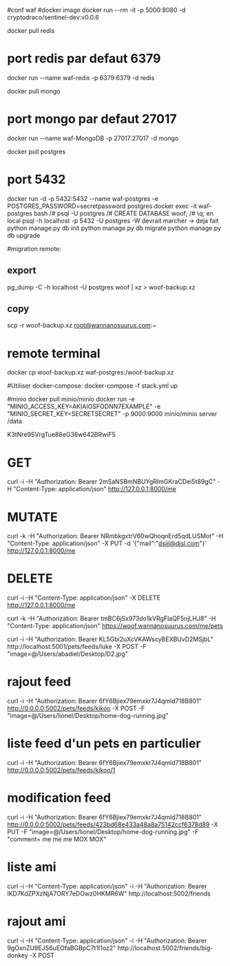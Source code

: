 #conf waf
#docker image
docker run --rm -it -p 5000:8080 -d cryptodraco/sentinel-dev:v0.0.6

docker pull redis
# port redis par defaut 6379
docker run --name waf-redis -p 6379:6379 -d redis

docker pull mongo
# port mongo par defaut 27017
docker run --name waf-MongoDB -p 27017:27017 -d mongo

docker pull postgres
# port 5432
docker run -d -p 5432:5432 --name waf-postgres -e POSTGRES_PASSWORD=secretpassword postgres
docker exec -it waf-postgres bash
/# psql -U postgres
/# CREATE DATABASE woof;
/# \q;
en local psql -h localhost -p 5432 -U postgres -W  devrait marcher
-> deja fait python manage.py db init
python manage.py db migrate
python manage.py db upgrade

#migration remote:
## export
pg_dump -C -h localhost  -U postgres woof | xz > woof-backup.xz
## copy
scp -r woof-backup.xz root@wannanosuurus.com:~
# remote terminal
docker cp woof-backup.xz waf-postgres:/woof-backup.xz

#Utiliser docker-compose:
docker-compose -f stack.yml up

#minio
docker pull minio/minio
docker run -e "MINIO_ACCESS_KEY=AKIAIOSFODNN7EXAMPLE" -e "MINIO_SECRET_KEY=SECRETSECRET" -p 9000:9000 minio/minio server /data

K3tNre9SVrgTue88eG36w642BRwiF5
# GET
curl -i -H "Authorization: Bearer 2mSaNSBmNBUYgRImGKraCDei5t89gC" -H "Content-Type: application/json" http://127.0.0.1:8000/me
# MUTATE
curl -k -H "Authorization: Bearer NRmbkgxtrV60wQhoqnErd5qdLUSMot" -H "Content-Type: application/json" -X PUT -d '{"mail":"dsjjl@djsl.com"}' http://127.0.0.1:8000/me
# DELETE
curl -i -H "Content-Type: application/json" -X DELETE http://127.0.0.1:8000/me

curl -k -H "Authorization: Bearer tmBC6jSx973do1kVRgFlaQF5njLHJ8" -H "Content-Type: application/json" https://woof.wannanosuurus.com/me/pets

curl -i -H "Authorization: Bearer KL5Gbi2uXcVKAWscyBEXBUvD2MSjbL" http://localhost:5001/pets/feeds/luke -X POST -F "image=@/Users/abadiel/Desktop/D2.jpg"

# rajout feed
curl -i -H "Authorization: Bearer 6fY6Bjiex79emxkr7J4qmld718B801" http://0.0.0.0:5002/pets/feeds/kikoo -X POST -F "image=@/Users/lionel/Desktop/home-dog-running.jpg"

# liste feed d'un pets en particulier
curl -i -H "Authorization: Bearer 6fY6Bjiex79emxkr7J4qmld718B801" http://0.0.0.0:5002/pets/feeds/kikoo/1

# modification feed
curl -i -H "Authorization: Bearer 6fY6Bjiex79emxkr7J4qmld718B801" http://0.0.0.0:5002/pets/feeds/423bd68e433a48a8a75142ccf6378d89 -X PUT -F "image=@/Users/lionel/Desktop/home-dog-running.jpg" -F "comment= me me me MOX MOX"

# liste ami
curl -i -H "Content-Type: application/json" -i -H "Authorization: Bearer lKD7KdZPXzNjA7ORY7eDOwz0HKMR6W" http://localhost:5002/friends

# rajout ami
curl -i -H "Content-Type: application/json" -i -H "Authorization: Bearer 9gOxnZU9EJS6uEOfaBGBpC7t1I1oz2" http://localhost:5002/friends/big-donkey -X POST
